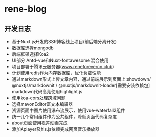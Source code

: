 # rene-blog

## 开发日志

- 基于Nuxt.js开发的SSR博客线上项目(前后端分离开发)
- 数据库选择mongodb
- 后端框架选择Koa2
- UI部分 Antd-vue和Nuxt-fontawesome 混合使用
- 项目部署于腾讯云服务器(www.reneforevercn.club)
- 计划使用redis作为内存数据库，优化负载性能
- 通过markdown形式上传文章内容，通过前端展示到页面上:showdown/ @nuxtjs/markdownit / @nuxtjs/markdownit-loader[需要安装依赖包]  markdown代码高亮使用highlight.js
- 使用koa-cors处理跨域问题
- 选择mavonEditor富文本编辑器
- 资源页面中图片使用瀑布流展示，使用vue-waterfall2组件
- 统一几个常用组件作为公共组件，降低页面代码复杂度
- about页面使用视差动画完成
- 添加Aplayer及hls.js依赖完成网页音乐播放器
